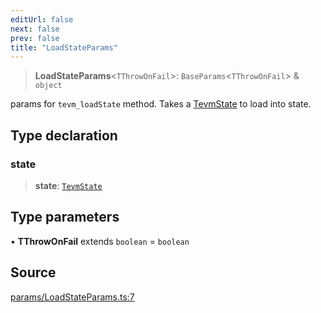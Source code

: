 ```yaml
---
editUrl: false
next: false
prev: false
title: "LoadStateParams"
---
```


> **LoadStateParams**\<`TThrowOnFail`\>: `BaseParams`\<`TThrowOnFail`\> & `object`

params for `tevm_loadState` method. Takes a [TevmState](../../../../../../../reference/tevm/state/type-aliases/tevmstate) to load into state.

## Type declaration

### state

> **state**: [`TevmState`](/reference/state/type-aliases/tevmstate/)

## Type parameters

• **TThrowOnFail** extends `boolean` = `boolean`

## Source

[params/LoadStateParams.ts:7](https://github.com/evmts/tevm-monorepo/blob/main/packages/actions-types/src/params/LoadStateParams.ts#L7)
